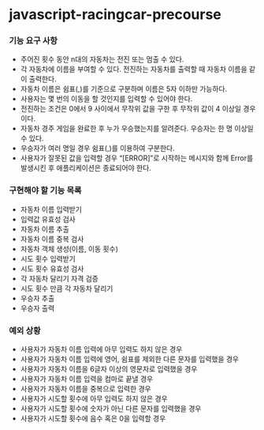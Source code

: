 # javascript-racingcar-precourse
### 기능 요구 사항
- 주어진 횟수 동안 n대의 자동차는 전진 또는 멈출 수 있다.
- 각 자동차에 이름을 부여할 수 있다. 전진하는 자동차를 출력할 때 자동차 이름을 같이 출력한다.
- 자동차 이름은 쉼표(,)를 기준으로 구분하며 이름은 5자 이하만 가능하다.
- 사용자는 몇 번의 이동을 할 것인지를 입력할 수 있어야 한다.
- 전진하는 조건은 0에서 9 사이에서 무작위 값을 구한 후 무작위 값이 4 이상일 경우이다.
- 자동차 경주 게임을 완료한 후 누가 우승했는지를 알려준다. 우승자는 한 명 이상일 수 있다.
- 우승자가 여러 명일 경우 쉼표(,)를 이용하여 구분한다.
- 사용자가 잘못된 값을 입력할 경우 “[ERROR]”로 시작하는 메시지와 함께 Error를 발생시킨 후 애플리케이션은 종료되어야 한다.
### 구현해야 할 기능 목록
- 자동차 이름 입력받기
- 입력값 유효성 검사
- 자동차 이름 추출
- 자동차 이름 중복 검사
- 자동차 객체 생성(이름, 이동 횟수)
- 시도 횟수 입력받기
- 시도 횟수 유효성 검사
- 각 자동차 달리기 자격 검증
- 시도 횟수 만큼 각 자동차 달리기
- 우승자 추출
- 우승자 출력
### 예외 상황
- 사용자가 자동차 이름 입력에 아무 입력도 하지 않은 경우
- 사용자가 자동차 이름 입력에 영어, 쉼표를 제외한 다른 문자를 입력했을 경우
- 사용자가 자동차 이름을 6글자 이상의 영문자로 입력했을 경우
- 사용자가 자동차 이름 입력을 컴마로 끝낼 경우
- 사용자가 자동차 이름을 중복으로 입력한 경우
- 사용자가 시도할 횟수에 아무 입력도 하지 않은 경우
- 사용자가 시도할 횟수에 숫자가 아닌 다른 문자를 입력했을 경우
- 사용자가 시도할 횟수에 음수 혹은 0을 입력할 경우